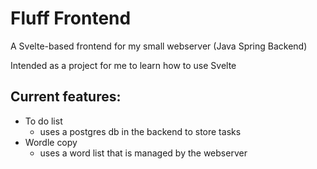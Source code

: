 # Fluff Frontend

A Svelte-based frontend for my small webserver (Java Spring Backend)

Intended as a project for me to learn how to use Svelte

## Current features:
- To do list
  - uses a postgres db in the backend to store tasks
- Wordle copy
  - uses a word list that is managed by the webserver
